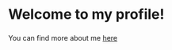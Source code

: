 <h1 align="left">Welcome to my profile!</h1>

###

<p> You can find more about me <a href="https://dev-anthony.vercel.app/">here</a> </p>
